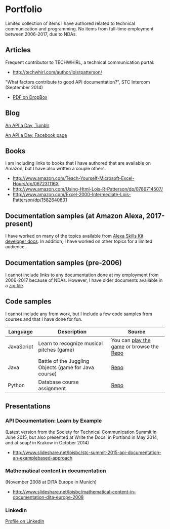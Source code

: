# Portfolio
Limited collection of items I have authored related to technical communication and programming. No items from full-time employment between 2006-2017, due to NDAs. 

## Articles
Frequent contributor to TECHWHIRL, a technical communication portal:
* http://techwhirl.com/author/loisrpatterson/

"What factors contribute to good API documentation?", STC Intercom (September 2014)
* [PDF on DropBox](https://www.dropbox.com/s/bucirvtlh5h0dwk/What%20Factors%20Contribute%20to%20Good%20API%20Documentation_%20-%20Intercom.pdf?dl=0)

## Blog
[An API a Day, Tumblr](http://anapiaday.tumblr.com)

[An API a Day, Facebook page](https://www.facebook.com/anapiaday)

## Books
I am including links to books that I have authored that are available on Amazon, but I have also written a couple others.

* http://www.amazon.com/Teach-Yourself-Microsoft-Excel-Hours/dp/067231116X
* http://www.amazon.com/Using-Html-Lois-R-Patterson/dp/0789714507/
* http://www.amazon.com/Excel-2000-Intermediate-Lois-Patterson/dp/1582640831

## Documentation samples (at Amazon Alexa, 2017-present)

I have worked on many of the topics available from [Alexa Skills Kit developer docs](https://developer.amazon.com/docs/ask-overviews/build-skills-with-the-alexa-skills-kit.html). In addition, I have worked on other topics for a limited audience.  

## Documentation samples (pre-2006)
I cannot include links to any documentation done at my employment from 2006-2017 because of NDAs. However, I have older documents available in a [zip file](https://drive.google.com/file/d/0ByL12B5mpwZzclN2ZjA1X3ZJbmc/view?usp=sharing).

## Code samples
I cannot include any from work, but I include a few code samples from courses and that I have done for fun.

| Language      | Description          | Source|
| ------------- |----------------------| ------|
| JavaScript    | Learn to recognize musical pitches (game) |You can [play the game](https://6eb8e7b0de318d24d1d77d2ab149f904832805b9.googledrive.com/host/0ByL12B5mpwZzRy1QdGRYTjA5YzA/website/index.html) or browse the [Repo](https://github.com/LoisRP/learn-pitches)|
| Java     | Battle of the Juggling Objects (game for Java course)|[Repo](https://github.com/LoisRP/A3-COMP1451)|
| Python |  Database course assignment     |  [Repo](https://github.com/LoisRP/Simple-Python)|

## Presentations
### API Documentation: Learn by Example 
(Latest version from the Society for Technical Communication Summit in June 2015, but also presented at Write the Docs! in Portland in May 2014, and at soap! in Krakow in October 2014)
* http://www.slideshare.net/loisbc/stc-summit-2015-api-documentation-an-examplebased-approach

### Mathematical content in documentation 
(November 2008 at DITA Europe in Munich)
* http://www.slideshare.net/loisbc/mathematical-content-in-documentation-dita-europe-2008

### LinkedIn
[Profile on LinkedIn](https://www.linkedin.com/in/loispatterson)
